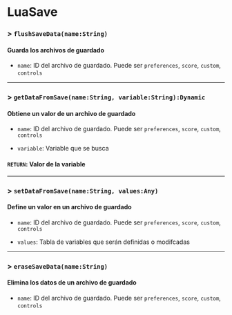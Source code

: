 # LuaSave

### > `flushSaveData(name:String)`

#### Guarda los archivos de guardado 

- `name`: ID del archivo de guardado. Puede ser `preferences`, `score`, `custom`, `controls` 

---

### > `getDataFromSave(name:String, variable:String):Dynamic`

#### Obtiene un valor de un archivo de guardado 

- `name`: ID del archivo de guardado. Puede ser `preferences`, `score`, `custom`, `controls` 

- `variable`: Variable que se busca 

#### `RETURN`: Valor de la variable 

---

### > `setDataFromSave(name:String, values:Any)`

#### Define un valor en un archivo de guardado 

- `name`: ID del archivo de guardado. Puede ser `preferences`, `score`, `custom`, `controls` 

- `values`: Tabla de variables que serán definidas o modifcadas 

---

### > `eraseSaveData(name:String)`

#### Elimina los datos de un archivo de guardado 

- `name`: ID del archivo de guardado. Puede ser `preferences`, `score`, `custom`, `controls` 

